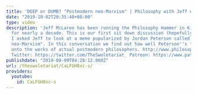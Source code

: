 ```yaml
---
title: 'DEEP or DUMB? "Postmodern neo-Marxism" | Philosophy with Jeff #1'
date: "2019-10-02T20:35:40+08:00"
type: video
description: 'Jeff McLaren has been running the Philosophy Hammer in Kingston, Ontario
  for nearly a decade. This is our first sit down discussion (hopefully of many) where
  I asked Jeff to look at a meme popularized by Jordan Peterson called "Postmodern
  neo-Marxism". In this conversation we find out how well Peterson''s theory maps
  onto the works of actual postmodern philosophers. http://www.philosophyhammer.com/club.php
  Twitter: https://twitter.com/TheSwoletariat_ Patreon: https://www.patreon.com/the_swoletariat'
publishdate: "2019-08-09T04:28:12.000Z"
url: /theswoletariat/CaLFGH8xc-s/
providers:
  youtube:
    id: CaLFGH8xc-s
---
```


